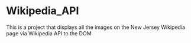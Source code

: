 # Wikipedia_API
This is a project that displays all the images on the New Jersey Wikipedia page via Wikipedia API to the DOM
